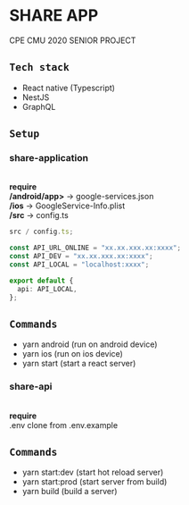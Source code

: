 # SHARE APP

CPE CMU 2020 SENIOR PROJECT

## `Tech stack`

- React native (Typescript)
- NestJS
- GraphQL

## `Setup`

### share-application <br>

<br><b>require</b> <br>
<b>/android/app></b> -> google-services.json
<br>
<b>/ios</b> -> GoogleService-Info.plist
<br>
<b>/src</b> -> config.ts
<br>

```ts
src / config.ts;

const API_URL_ONLINE = "xx.xx.xxx.xx:xxxx";
const API_DEV = "xx.xx.xxx.xx:xxxx";
const API_LOCAL = "localhost:xxxx";

export default {
  api: API_LOCAL,
};
```

## `Commands`

- yarn android (run on android device)
- yarn ios (run on ios device)
- yarn start (start a react server)

### share-api

<br><b>require</b> <br> .env clone from .env.example

## `Commands`

- yarn start:dev (start hot reload server)
- yarn start:prod (start server from build)
- yarn build (build a server)

